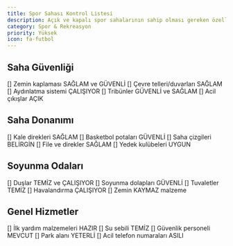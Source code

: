 ```yaml
---
title: Spor Sahası Kontrol Listesi
description: Açık ve kapalı spor sahalarının sahip olması gereken özellikler
category: Spor & Rekreasyon
priority: Yüksek
icon: fa-futbol
---
```


## Saha Güvenliği

[] Zemin kaplaması SAĞLAM ve GÜVENLİ
[] Çevre telleri/duvarları SAĞLAM
[] Aydınlatma sistemi ÇALIŞIYOR
[] Tribünler GÜVENLİ ve SAĞLAM
[] Acil çıkışlar AÇIK

## Saha Donanımı

[] Kale direkleri SAĞLAM
[] Basketbol potaları GÜVENLİ
[] Saha çizgileri BELİRGİN
[] File ve direkler SAĞLAM
[] Yedek kulübeleri UYGUN

## Soyunma Odaları

[] Duşlar TEMİZ ve ÇALIŞIYOR
[] Soyunma dolapları GÜVENLİ
[] Tuvaletler TEMİZ
[] Havalandırma ÇALIŞIYOR
[] Zemin KAYMAZ malzeme

## Genel Hizmetler

[] İlk yardım malzemeleri HAZIR
[] Su sebili TEMİZ
[] Güvenlik personeli MEVCUT
[] Park alanı YETERLİ
[] Acil telefon numaraları ASILI

